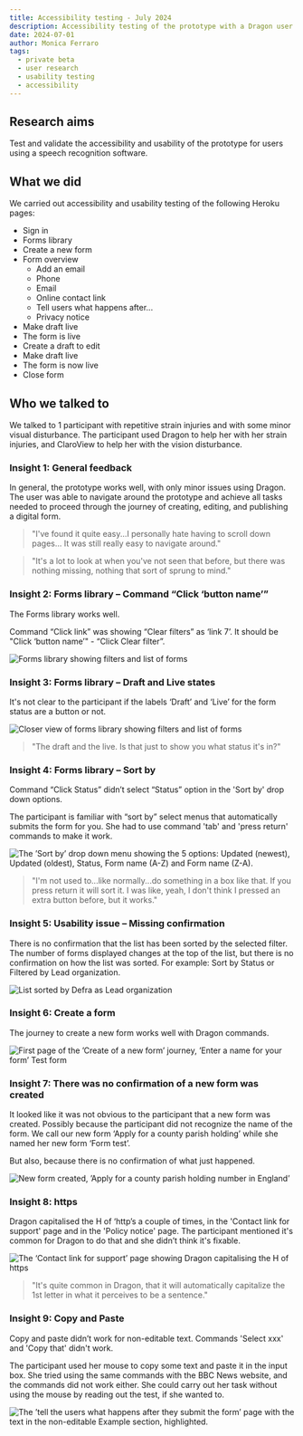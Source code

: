 ```yaml
---
title: Accessibility testing - July 2024
description: Accessibility testing of the prototype with a Dragon user. Dragon is a speech-recognition program that can be used to control the mouse and keyboard with your voice.
date: 2024-07-01
author: Monica Ferraro
tags:
  - private beta
  - user research
  - usability testing
  - accessibility
---
```

## Research aims
Test and validate the accessibility and usability of the prototype for users using a speech recognition software.

## What we did
We carried out accessibility and usability testing of the following Heroku pages:

- Sign in
- Forms library
- Create a new form
- Form overview
  - Add an email
  - Phone
  - Email
  - Online contact link
  - Tell users what happens after...
  - Privacy notice
- Make draft live
- The form is live
- Create a draft to edit
- Make draft live
- The form is now live
- Close form

## Who we talked to
We talked to 1 participant with repetitive strain injuries and with some minor visual disturbance. The participant used Dragon to help her with her strain injuries, and ClaroView to help her with the vision disturbance.

### Insight 1: General feedback
In general, the prototype works well, with only minor issues using Dragon. The user was able to navigate around the prototype and achieve all tasks needed to proceed through the journey of creating, editing, and publishing a digital form.

> "I've found it quite easy...I personally hate having to scroll down pages... It was still really easy to navigate around."

> "It's a lot to look at when you've not seen that before, but there was nothing missing, nothing that sort of sprung to mind."

### Insight 2: Forms library – Command “Click ‘button name’”
The Forms library works well.

Command “Click link” was showing “Clear filters” as ‘link 7’. It should be "Click ‘button name’" - “Click Clear filter”.

![Forms library showing filters and list of forms](01.png "Forms library showing filters and list of forms")

### Insight 3: Forms library – Draft and Live states
It's not clear to the participant if the labels ‘Draft’ and ‘Live’ for the form status are a button or not.

![Closer view of forms library showing filters and list of forms](02.png "Closer view of forms library showing filters and list of forms")

> "The draft and the live. Is that just to show you what status it's in?"

### Insight 4: Forms library – Sort by
Command “Click Status” didn’t select “Status” option in the 'Sort by' drop down options.

The participant is familiar with “sort by” select menus that automatically submits the form for you. She had to use command 'tab' and 'press return' commands to make it work.

![The ’Sort by’ drop down menu showing the 5 options: Updated (newest), Updated (oldest), Status, Form name (A-Z) and Form name (Z-A).](02.png "The ’Sort by’ drop down menu showing the 5 options: Updated (newest), Updated (oldest), Status, Form name (A-Z) and Form name (Z-A).")

> "I'm not used to...like normally...do something in a box like that. If you press return it will sort it. I was like, yeah, I don't think I pressed an extra button before, but it works."

### Insight 5: Usability issue – Missing confirmation
There is no confirmation that the list has been sorted by the selected filter. The number of forms displayed changes at the top of the list, but there is no confirmation on how the list was sorted. For example: Sort by Status or Filtered by Lead organization.

![List sorted by Defra as Lead organization](04.png "List sorted by Defra as Lead organization")

### Insight 6: Create a form
The journey to create a new form works well with Dragon commands.

![First page of the ’Create of a new form’ journey, ’Enter a name for your form’ Test form](05.png "First page of the ’Create of a new form’ journey, ’Enter a name for your form’ Test form")

### Insight 7: There was no confirmation of a new form was created
It looked like it was not obvious to the participant that a new form was created. Possibly because the participant did not recognize the name of the form. We call our new form ‘Apply for a county parish holding’ while she named her new form ‘Form test’.

But also, because there is no confirmation of what just happened.

![New form created, ’Apply for a county parish holding number in England’](06.png "New form created, ’Apply for a county parish holding number in England’")

### Insight 8: https
Dragon capitalised the H of ‘http’s a couple of times, in the 'Contact link for support' page and in the 'Policy notice' page. The participant mentioned it's common for Dragon to do that and she didn’t think it's fixable.

![The ‘Contact link for support’ page showing Dragon capitalising the H of https](07.png "The ‘Contact link for support’ page showing Dragon capitalising the 'H' of https")

> "It's quite common in Dragon, that it will automatically capitalize the 1st letter in what it perceives to be a sentence."

### Insight 9: Copy and Paste
Copy and paste didn’t work for non-editable text. Commands 'Select xxx' and 'Copy that' didn't work.

The participant used her mouse to copy some text and paste it in the input box. She tried using the same commands with the BBC News website, and the commands did not work either. She could carry out her task without using the mouse by reading out the test, if she wanted to.

![The ’tell the users what happens after they submit the form’ page with the text in the non-editable Example section, highlighted.](08.png "The ’tell the users what happens after they submit the form’ page with the text in the non-editable Example section, highlighted.")

